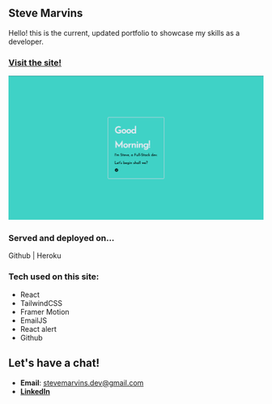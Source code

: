 ## Steve Marvins
Hello! this is the current, updated portfolio to showcase my skills as a developer.


### [Visit the site!](https://steve-marvins.netlify.app/)
![Trailer pic](/screenshot.png)

### Served and deployed on...
Github | Heroku

### Tech used on this site:
* React
* TailwindCSS
* Framer Motion
* EmailJS
* React alert
* Github

## Let's have a chat!
* **Email**: [stevemarvins.dev@gmail.com](https://www.stevemarvins.dev@gmail.com/)
* **[LinkedIn](https://www.linkedin.com/in/stevemarvins-dev)**
